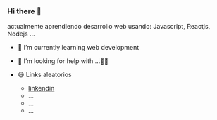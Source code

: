 ### Hi there 👋

<!--
**0ozen/0ozen** is a ✨ _special_ ✨ repository because its `README.md` (this file) appears on your GitHub profile.
-->
actualmente aprendiendo desarrollo web usando: Javascript, Reactjs, Nodejs ...



- 🌱 I’m currently learning web development

- 🤔 I’m looking for help with ...🤔😣

- 😆 Links aleatorios 
    - [linkendin](https://www.linkedin.com/in/jhean-undifined/)
    - ...
    - ...
    - ...

